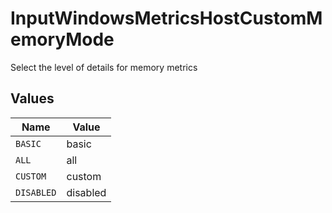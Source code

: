 # InputWindowsMetricsHostCustomMemoryMode

Select the level of details for memory metrics


## Values

| Name       | Value      |
| ---------- | ---------- |
| `BASIC`    | basic      |
| `ALL`      | all        |
| `CUSTOM`   | custom     |
| `DISABLED` | disabled   |